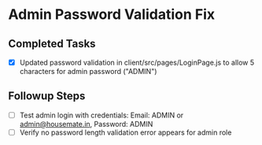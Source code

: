 # Admin Password Validation Fix

## Completed Tasks
- [x] Updated password validation in client/src/pages/LoginPage.js to allow 5 characters for admin password ("ADMIN")

## Followup Steps
- [ ] Test admin login with credentials: Email: ADMIN or admin@housemate.in, Password: ADMIN
- [ ] Verify no password length validation error appears for admin role
